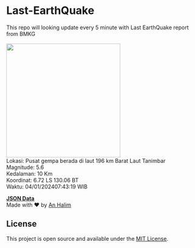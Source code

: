 # Last-EarthQuake
This repo will looking update every 5 minute with Last EarthQuake report from BMKG
<br>
<br>
<img src="https://static.bmkg.go.id/20240104074319.mmi.jpg" width="300"/>
<br>
Lokasi: Pusat gempa berada di laut 196 km Barat Laut Tanimbar <br>
Magnitude: 5.6 <br>
Kedalaman: 10 Km <br>
Koordinat: 6.72 LS 130.06 BT <br>
Waktu: 04/01/202407:43:19 WIB <br>

<a href="./data/data.json">**JSON Data**</a>
<br>
Made with ❤️ by <a href="https://github.com/an-halim">An Halim</a>
## License

This project is open source and available under the [MIT License](LICENSE).
